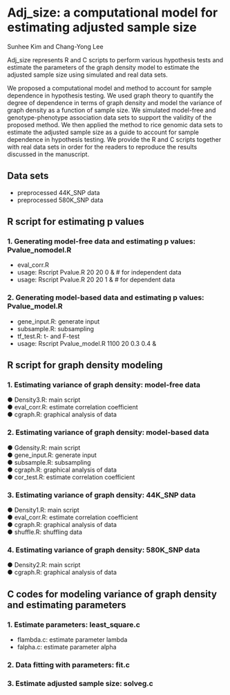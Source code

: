 # Adj_size: a computational model for estimating adjusted sample size     
Sunhee Kim and Chang-Yong Lee    

Adj_size represents R and C scripts to perform various hypothesis tests and estimate the parameters of the graph density model to estimate the adjusted sample size using simulated and real data sets.    

We proposed a computational model and method to account for sample dependence in hypothesis testing. We used graph theory to quantify the degree of dependence in terms of graph density and model the variance of graph density as a function of sample size. We simulated model-free and genotype-phenotype association data sets to support the validity of the proposed method. We then applied the method to rice genomic data sets to estimate the adjusted sample size as a guide to account for sample dependence in hypothesis testing. We provide the R and C scripts together with real data sets in order for the readers to reproduce the results discussed in the manuscript.    

## Data sets
*	preprocessed 44K_SNP data
*	preprocessed 580K_SNP data



## R script for estimating p values 
### 1. Generating model-free data and estimating p values: Pvalue_nomodel.R       
*	eval_corr.R    
*	usage: Rscript Pvalue.R  20  20  0 &    # for independent data    
*	usage: Rscript Pvalue.R  20  20  1 &    # for dependent data    

### 2. Generating model-based data and estimating p values: Pvalue_model.R     
*	gene_input.R: generate input    
*	subsample.R: subsampling     
*	tf_test.R: t- and F-test   
*	usage: Rscript Pvalue_model.R  1100  20  0.3  0.4  &     



## R script for graph density modeling
### 1.	Estimating variance of graph density: model-free data      
●	Density3.R: main script    
●	eval_corr.R: estimate correlation coefficient    
●	cgraph.R: graphical analysis of data    

### 2.	Estimating variance of graph density: model-based data    
●	Gdensity.R: main script    
●	gene_input.R: generate input    
●	subsample.R: subsampling   
●	cgraph.R: graphical analysis of data    
●	cor_test.R: estimate correlation coefficient    

### 3.	Estimating variance of graph density: 44K_SNP data    
●	Density1.R: main script    
●	eval_corr.R: estimate correlation coefficient    
●	cgraph.R: graphical analysis of data    
●	shuffle.R: shuffling data    

### 4.	Estimating variance of graph density: 580K_SNP data    
●	Density2.R: main script    
●	cgraph.R: graphical analysis of data   

## C codes for modeling variance of graph density and estimating parameters

### 1.	Estimate parameters: least_square.c        
*	flambda.c: estimate parameter lambda    
*	falpha.c: estimate parameter alpha    

### 2.	Data fitting with parameters: fit.c    

### 3.	Estimate adjusted sample size: solveg.c    

